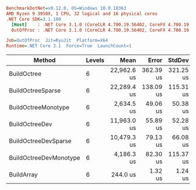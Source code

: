 ``` ini

BenchmarkDotNet=v0.12.0, OS=Windows 10.0.18363
AMD Ryzen 9 3950X, 1 CPU, 32 logical and 16 physical cores
.NET Core SDK=3.1.100
  [Host]    : .NET Core 3.1.0 (CoreCLR 4.700.19.56402, CoreFX 4.700.19.56404), X64 RyuJIT
  OutOfProc : .NET Core 3.1.0 (CoreCLR 4.700.19.56402, CoreFX 4.700.19.56404), X64 RyuJIT

Job=OutOfProc  Jit=RyuJit  Platform=X64  
Runtime=.NET Core 3.1  Force=True  LaunchCount=1  

```
|                 Method | Levels |        Mean |     Error |    StdDev |         Min |         Max |      Median |         P95 |         P90 | Iterations |     Op/s | Ratio | RatioSD | Baseline |     Gen 0 |     Gen 1 |    Gen 2 | Allocated | TotalIssues/Op | BranchInstructions/Op | BranchMispredictions/Op |
|----------------------- |------- |------------:|----------:|----------:|------------:|------------:|------------:|------------:|------------:|-----------:|---------:|------:|--------:|--------- |----------:|----------:|---------:|----------:|---------------:|----------------------:|------------------------:|
|            BuildOctree |      6 | 22,962.6 us | 362.39 us | 321.25 us | 22,573.6 us | 23,631.9 us | 22,906.0 us | 23,610.9 us | 23,466.8 us |      14.00 |    43.55 | 94.10 |    1.24 |       No | 2062.5000 | 1156.2500 | 281.2500 |  15.67 MB |     42,021,054 |            16,390,392 |                 230,357 |
|      BuildOctreeSparse |      6 | 22,289.4 us | 138.09 us | 115.31 us | 22,065.9 us | 22,511.0 us | 22,309.2 us | 22,433.9 us | 22,382.2 us |      13.00 |    44.86 | 91.33 |    0.52 |       No | 2000.0000 | 1093.7500 | 218.7500 |   14.9 MB |     40,500,448 |            15,147,549 |                 291,239 |
|    BuildOctreeMonotype |      6 |  2,634.5 us |  49.06 us |  50.38 us |  2,521.4 us |  2,681.0 us |  2,651.3 us |  2,678.7 us |  2,673.8 us |      17.00 |   379.57 | 10.79 |    0.21 |       No | 1824.2188 |   11.7188 |        - |  14.57 MB |      6,360,887 |             3,065,627 |                  33,501 |
|         BuildOctreeDev |      6 | 11,963.0 us |  55.89 us |  52.28 us | 11,862.2 us | 12,036.3 us | 11,967.7 us | 12,030.1 us | 12,026.7 us |      15.00 |    83.59 | 49.02 |    0.34 |       No | 1218.7500 |  734.3750 | 265.6250 |   8.81 MB |     22,861,339 |             8,759,382 |                 123,902 |
|   BuildOctreeDevSparse |      6 | 10,479.3 us |  79.13 us |  66.08 us | 10,355.7 us | 10,606.8 us | 10,488.4 us | 10,561.9 us | 10,531.9 us |      13.00 |    95.43 | 42.94 |    0.41 |       No | 1015.6250 |  531.2500 |  62.5000 |   8.04 MB |     18,632,960 |             6,945,207 |                 150,052 |
| BuildOctreeDevMonotype |      6 |  4,186.3 us |  82.30 us | 115.37 us |  4,057.8 us |  4,459.1 us |  4,153.9 us |  4,402.4 us |  4,361.7 us |      27.00 |   238.87 | 17.03 |    0.42 |       No |  960.9375 |         - |        - |   7.71 MB |      8,249,347 |             2,719,083 |                  39,133 |
|             BuildArray |      6 |    244.0 us |   1.32 us |   1.24 us |    241.9 us |    245.8 us |    244.1 us |    245.8 us |    245.6 us |      15.00 | 4,097.73 |  1.00 |    0.00 |      Yes |  198.2422 |  198.2422 | 198.2422 |      1 MB |        502,762 |               218,488 |                   2,472 |
